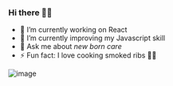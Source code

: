 ### Hi there 👋🐧

<!--
**kreuk2099/kreuk2099** is a ✨ _special_ ✨ repository because its `README.md` (this file) appears on your GitHub profile.

Here are some ideas to get you started:
-->

- 🔭 I’m currently working on React 
- 🌱 I’m currently improving my Javascript skill
- 💬 Ask me about _new born care_
- ⚡ Fun fact: I love cooking smoked ribs 🍖🥩

![image](assets/mau2099-08.png)
